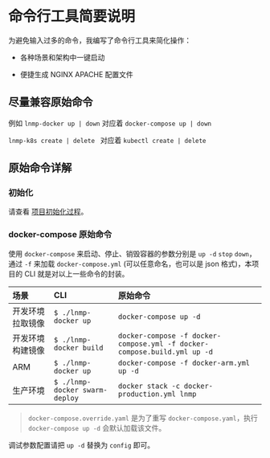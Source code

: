 # 命令行工具简要说明

为避免输入过多的命令，我编写了命令行工具来简化操作：

* 各种场景和架构中一键启动

* 便捷生成 NGINX APACHE 配置文件

## 尽量兼容原始命令

例如 `lnmp-docker up | down` 对应着 `docker-compose up | down`

`lnmp-k8s create | delete ` 对应着 `kubectl create | delete`

## 原始命令详解

### 初始化

请查看 [项目初始化过程](init.md)。

### docker-compose 原始命令

使用 `docker-compose` 来启动、停止、销毁容器的参数分别是 `up -d` `stop` `down`，通过 `-f` 来加载 `docker-compose.yml` (可以任意命名，也可以是 json 格式)，本项目的 CLI 就是对以上一些命令的封装。

|场景|CLI|原始命令|
|:--|:--|:-|
|开发环境 拉取镜像  | `$ ./lnmp-docker up` |`docker-compose up -d`                                                            |
|开发环境 构建镜像  | `$ ./lnmp-docker build`       |`docker-compose -f docker-compose.yml -f docker-compose.build.yml up -d`          |
|ARM             | `$ ./lnmp-docker up` |`docker-compose -f docker-arm.yml up -d`                                          |
|生产环境         | `$ ./lnmp-docker swarm-deploy` |`docker stack -c docker-production.yml lnmp`                                      |

>`docker-compose.override.yaml` 是为了重写 `docker-compose.yaml`，执行 `docker-compose up -d` 会默认加载该文件。

调试参数配置请把 `up -d` 替换为 `config` 即可。

